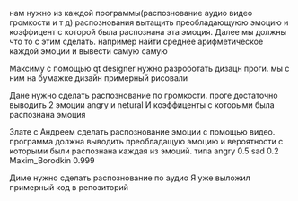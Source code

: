 нам нужно из каждой программы(распознование аудио видео громкости и т д) распознования вытащить преобладающуюю эмоцию и коэффицент с которой была распознана эта эмоция. Далее мы должны что то с этим сделать.
например найти среднее арифметическое каждой эмоции и вывести самую самую




Максиму с помощью qt designer нужно разроботать дизацн проги.
мы с ним на бумажке дизайн примерный рисовали

Дане нужно сделать распознование по громкости.
проге достаточно выводить 2 эмоции angry и netural
И коэффиценты с которыми была распознана эмоция



Злате с Андреем сделать распознование эмоции с помощью видео.
программа должна выводить преобладащую эмоцию и вероятности с которыми были распознана каждая из эмоций.
типа angry 0.5 sad 0.2 Maxim_Borodkin 0.999

Диме нужно сделать распознование по аудио
Я уже выложил примерный код в репозиторий
